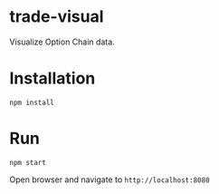 # trade-visual

Visualize Option Chain data.

# Installation
```
npm install
```

# Run
```
npm start
```
Open browser and navigate to `http://localhost:8080`
